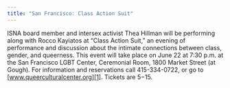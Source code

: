 ```yaml
---
title: "San Francisco: Class Action Suit"
---
```


<span class="caps">ISNA</span> board member and intersex activist Thea Hillman will be performing along with Rocco Kayiatos at &#8220;Class Action Suit,&#8221; an evening of performance and discussion about the intimate connections between class, gender, and queerness. This event will take place on June 22 at 7:30 p.m. at the San Francisco <span class="caps">LGBT</span> Center, Ceremonial Room, 1800 Market Street (at Gough). For information and reservations call 415-334-0722, or go to [www.queerculturalcenter.org][1]. Tickets are $5-$15.

 [1]: http://www.queerculturalcenter.org